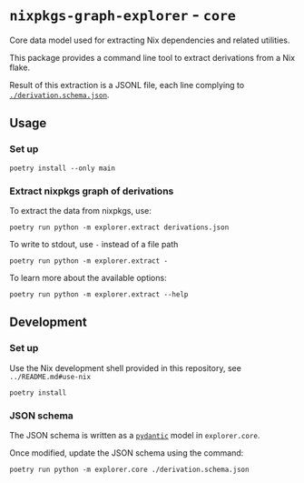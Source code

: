 # `nixpkgs-graph-explorer` -  `core`

Core data model used for extracting Nix dependencies and related utilities.

This package provides a command line tool to extract derivations from a Nix flake.

Result of this extraction is a JSONL file, each line complying to [`./derivation.schema.json`](./derivation.schema.json).

## Usage

### Set up

```console
poetry install --only main
```

### Extract nixpkgs graph of derivations

To extract the data from nixpkgs, use:

```console
poetry run python -m explorer.extract derivations.json
```

To write to stdout, use `-` instead of a file path

```console
poetry run python -m explorer.extract -
```

To learn more about the available options:

```console
poetry run python -m explorer.extract --help
```

## Development

### Set up

Use the Nix development shell provided in this repository, see `../README.md#use-nix`

```console
poetry install
```

### JSON schema

The JSON schema is written as a [`pydantic`](https://docs.pydantic.dev/latest/) model in `explorer.core`.

Once modified, update the JSON schema using the command:

```console
poetry run python -m explorer.core ./derivation.schema.json
```

